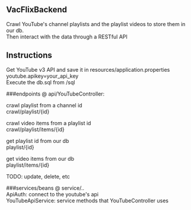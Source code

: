 ## VacFlixBackend
Crawl YouTube's channel playlists and the playlist videos to store them in our db.  
Then interact with the data through a RESTful API

## Instructions
Get YouTube v3 API and save it in resources/application.properties    
youtube.apikey=your_api_key  
Execute the db.sql from /sql


###endpoints @ api/YouTubeController:

crawl playlist from a channel id  
crawl/playlist/{id}

crawl video items from a playlist id  
crawl/playlist/items/{id}

get playlist id from our db  
playlist/{id}

get video items from our db  
playlist/items/{id}

TODO: update, delete, etc

###services/beans @ service/..  
ApiAuth: connect to the youtube's api  
YouTubeApiService: service methods that YouTubeController uses